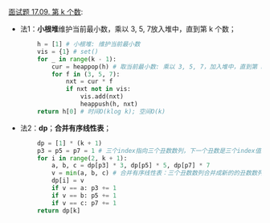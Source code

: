[面试题 17.09. 第 k 个数](https://leetcode.cn/problems/get-kth-magic-number-lcci/): 

- 法1：**小根堆**维护当前最小数，乘以 3, 5, 7放入堆中，直到第 k 个数；

```python
        h = [1] # 小根堆: 维护当前最小数
        vis = {1} # set()
        for _ in range(k - 1):
            cur = heappop(h) # 取当前最小数: 乘以 3, 5, 7，加入堆中，直到第 k 个数
            for f in (3, 5, 7):
                nxt = cur * f
                if nxt not in vis:
                    vis.add(nxt)
                    heappush(h, nxt)
        return h[0] # 时间O(klog k); 空间O(k)
```

- 法2：**dp**；**合并有序线性表**；

```python
        dp = [1] * (k + 1)
        p3 = p5 = p7 = 1 # 三个index指向三个丑数数列，下一个丑数是三个index值最小的。然后相应index++；
        for i in range(2, k + 1):
            a, b, c = dp[p3] * 3, dp[p5] * 5, dp[p7] * 7
            v = min(a, b, c) # 合并有序线性表：三个丑数数列合并成新的的丑数数列
            dp[i] = v
            if v == a: p3 += 1
            if v == b: p5 += 1
            if v == c: p7 += 1
        return dp[k]
```

